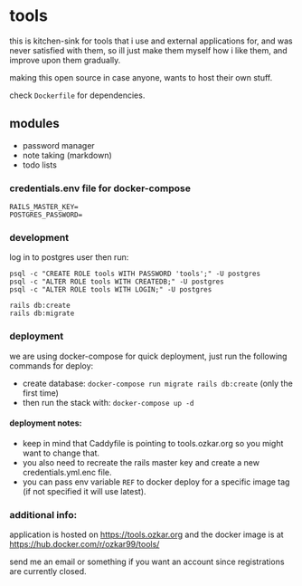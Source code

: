 # tools

this is kitchen-sink for tools that i use and external applications for, and was never satisfied with them,
so ill just make them myself how i like them, and improve upon them gradually.

making this open source in case anyone, wants to host their own stuff.

check `Dockerfile` for dependencies.

## modules

- password manager
- note taking (markdown)
- todo lists

### credentials.env file for docker-compose
```
RAILS_MASTER_KEY=
POSTGRES_PASSWORD=
```

### development

log in to postgres user then run:
```shell
psql -c "CREATE ROLE tools WITH PASSWORD 'tools';" -U postgres
psql -c "ALTER ROLE tools WITH CREATEDB;" -U postgres
psql -c "ALTER ROLE tools WITH LOGIN;" -U postgres

rails db:create
rails db:migrate
```
### deployment
we are using docker-compose for quick deployment, just run the following commands for deploy:

- create database: `docker-compose run migrate rails db:create` (only the first time)
- then run the stack with: `docker-compose up -d`

#### deployment notes:
- keep in mind that Caddyfile is pointing to tools.ozkar.org so you might want to change that.
- you also need to recreate the rails master key and create a new credentials.yml.enc file.
- you can pass env variable `REF` to docker deploy for a specific image tag (if not specified it will use latest).

### additional info:
application is hosted on <https://tools.ozkar.org> and the docker image is at <https://hub.docker.com/r/ozkar99/tools/>

send me an email or something if you want an account since registrations are currently closed.
